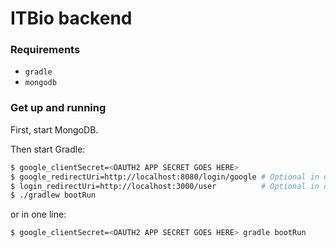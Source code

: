 # ITBio backend

### Requirements

- `gradle`
- `mongodb`

### Get up and running
First, start MongoDB.

Then start Gradle:
```sh
$ google_clientSecret=<OAUTH2 APP SECRET GOES HERE>
$ google_redirectUri=http://localhost:8080/login/google # Optional in development
$ login_redirectUri=http://localhost:3000/user          # Optional in development
$ ./gradlew bootRun
```
or in one line:
```sh
$ google_clientSecret=<OAUTH2 APP SECRET GOES HERE> gradle bootRun
```
